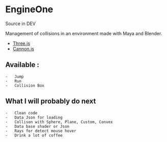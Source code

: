 EngineOne
=========

Source in DEV

Management of collisions in an environment made ​​with Maya and Blender.


-   [Three.js](https://github.com/mrdoob/three.js "Display")
-   [Cannon.js](https://github.com/schteppe/cannon.js "Physics")


Available :
------------
    
    -   Jump
    -   Run
    -   Collision Box
    
What I will probably do next
----------------------------
    
    -   Clean code
    -   Data Json for loading
    -   Collison with Sphere, Plane, Custom, Convex
    -   Data base shader or Json
    -   Rays for detect mouse hover
    -   Drink a lot of coffee
